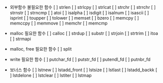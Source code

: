 -   외부함수 불필요한 함수
    [ ] strlen
    [ ] strlcpy
    [ ] strlcat
    [ ] strchr
    [ ] strrchr
    [ ] strnstr
    [ ] strncmp
    [ ] atoi
    [ ] isalpha
    [ ] isdigit
    [ ] isalnum
    [ ] isascii
    [ ] isprint
    [ ] toupper
    [ ] tolower
    [ ] memset
    [ ] bzero
    [ ] memcpy
    [ ] memccpy
    [ ] memmove
    [ ] memchr
    [ ] memcmp

-   malloc 필요한 함수
    [ ] calloc
    [ ] strdup
    [ ] substr
    [ ] strjoin
    [ ] strtrim
    [ ] itoa
    [ ] strmapi

-   malloc, free 필요한 함수
    [ ] split

-   write 필요한 함수
    [ ] putchar_fd
    [ ] putstr_fd
    [ ] putendl_fd
    [ ] putnbr_fd

-   보너스 함수
    [ ] lstnew
    [ ] lstadd_front
    [ ] lstsize
    [ ] lstlast
    [ ] lstadd_backk
    [ ] lstdelone
    [ ] lstclear
    [ ] lstiter
    [ ] lstmap

